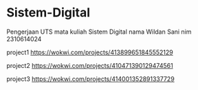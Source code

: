 # Sistem-Digital
Pengerjaan UTS mata kuliah Sistem Digital
nama Wildan Sani
nim 2310614024

project1
https://wokwi.com/projects/413899651845552129

project2
https://wokwi.com/projects/410471390129474561

project3
https://wokwi.com/projects/414001352891337729
